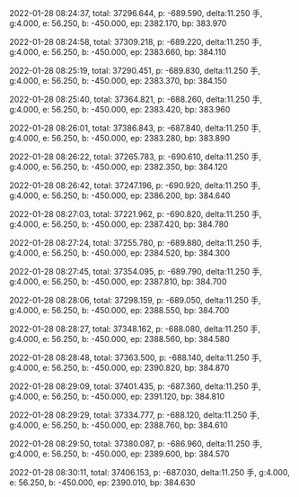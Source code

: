 2022-01-28 08:24:37, total: 37296.644, p: -689.590, delta:11.250 手, g:4.000, e: 56.250, b: -450.000, ep: 2382.170, bp: 383.970

2022-01-28 08:24:58, total: 37309.218, p: -689.220, delta:11.250 手, g:4.000, e: 56.250, b: -450.000, ep: 2383.660, bp: 384.110

2022-01-28 08:25:19, total: 37290.451, p: -689.830, delta:11.250 手, g:4.000, e: 56.250, b: -450.000, ep: 2383.370, bp: 384.150

2022-01-28 08:25:40, total: 37364.821, p: -688.260, delta:11.250 手, g:4.000, e: 56.250, b: -450.000, ep: 2383.420, bp: 383.960

2022-01-28 08:26:01, total: 37386.843, p: -687.840, delta:11.250 手, g:4.000, e: 56.250, b: -450.000, ep: 2383.280, bp: 383.890

2022-01-28 08:26:22, total: 37265.783, p: -690.610, delta:11.250 手, g:4.000, e: 56.250, b: -450.000, ep: 2382.350, bp: 384.120

2022-01-28 08:26:42, total: 37247.196, p: -690.920, delta:11.250 手, g:4.000, e: 56.250, b: -450.000, ep: 2386.200, bp: 384.640

2022-01-28 08:27:03, total: 37221.962, p: -690.820, delta:11.250 手, g:4.000, e: 56.250, b: -450.000, ep: 2387.420, bp: 384.780

2022-01-28 08:27:24, total: 37255.780, p: -689.880, delta:11.250 手, g:4.000, e: 56.250, b: -450.000, ep: 2384.520, bp: 384.300

2022-01-28 08:27:45, total: 37354.095, p: -689.790, delta:11.250 手, g:4.000, e: 56.250, b: -450.000, ep: 2387.810, bp: 384.700

2022-01-28 08:28:06, total: 37298.159, p: -689.050, delta:11.250 手, g:4.000, e: 56.250, b: -450.000, ep: 2388.550, bp: 384.700

2022-01-28 08:28:27, total: 37348.162, p: -688.080, delta:11.250 手, g:4.000, e: 56.250, b: -450.000, ep: 2388.560, bp: 384.580

2022-01-28 08:28:48, total: 37363.500, p: -688.140, delta:11.250 手, g:4.000, e: 56.250, b: -450.000, ep: 2390.820, bp: 384.870

2022-01-28 08:29:09, total: 37401.435, p: -687.360, delta:11.250 手, g:4.000, e: 56.250, b: -450.000, ep: 2391.120, bp: 384.810

2022-01-28 08:29:29, total: 37334.777, p: -688.120, delta:11.250 手, g:4.000, e: 56.250, b: -450.000, ep: 2388.760, bp: 384.610

2022-01-28 08:29:50, total: 37380.087, p: -686.960, delta:11.250 手, g:4.000, e: 56.250, b: -450.000, ep: 2389.600, bp: 384.570

2022-01-28 08:30:11, total: 37406.153, p: -687.030, delta:11.250 手, g:4.000, e: 56.250, b: -450.000, ep: 2390.010, bp: 384.630